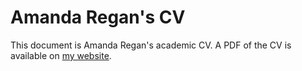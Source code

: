 # Amanda Regan's CV 
This document is Amanda Regan's academic CV. A PDF of the CV is available on [my website](https://raw.githubusercontent.com/regan008/C-V/master/ARegan-cv.pdf).
